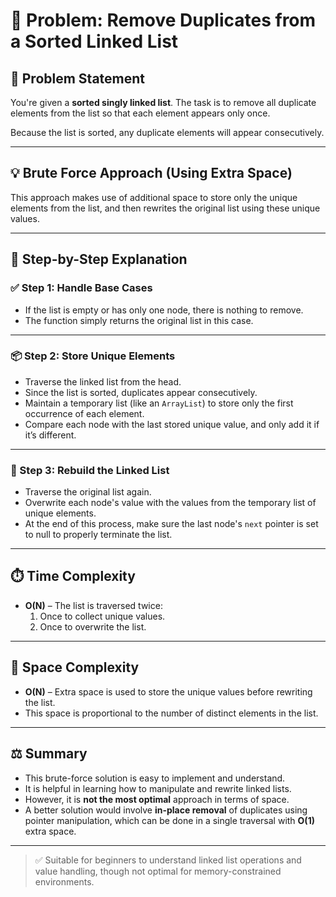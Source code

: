 # 🧠 Problem: Remove Duplicates from a Sorted Linked List

## 📝 Problem Statement

You're given a **sorted singly linked list**. The task is to remove all duplicate elements from the list so that each element appears only once.

Because the list is sorted, any duplicate elements will appear consecutively.

---

## 💡 Brute Force Approach (Using Extra Space)

This approach makes use of additional space to store only the unique elements from the list, and then rewrites the original list using these unique values.

---

## 🔄 Step-by-Step Explanation

### ✅ Step 1: Handle Base Cases

- If the list is empty or has only one node, there is nothing to remove.
- The function simply returns the original list in this case.

---

### 📦 Step 2: Store Unique Elements

- Traverse the linked list from the head.
- Since the list is sorted, duplicates appear consecutively.
- Maintain a temporary list (like an `ArrayList`) to store only the first occurrence of each element.
- Compare each node with the last stored unique value, and only add it if it’s different.

---

### 🔁 Step 3: Rebuild the Linked List

- Traverse the original list again.
- Overwrite each node's value with the values from the temporary list of unique elements.
- At the end of this process, make sure the last node's `next` pointer is set to null to properly terminate the list.

---

## ⏱️ Time Complexity

- **O(N)** – The list is traversed twice:
  1. Once to collect unique values.
  2. Once to overwrite the list.

---

## 💾 Space Complexity

- **O(N)** – Extra space is used to store the unique values before rewriting the list.
- This space is proportional to the number of distinct elements in the list.

---

## ⚖️ Summary

- This brute-force solution is easy to implement and understand.
- It is helpful in learning how to manipulate and rewrite linked lists.
- However, it is **not the most optimal** approach in terms of space.
- A better solution would involve **in-place removal** of duplicates using pointer manipulation, which can be done in a single traversal with **O(1)** extra space.

---

> ✅ Suitable for beginners to understand linked list operations and value handling, though not optimal for memory-constrained environments.
